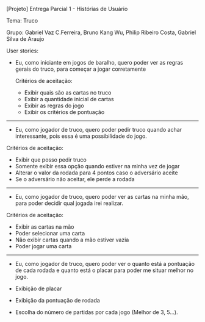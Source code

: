 [Projeto] Entrega Parcial 1 - Histórias de Usuário

Tema: Truco

Grupo: Gabriel Vaz C.Ferreira, Bruno Kang Wu, Philip Ribeiro Costa, Gabriel Silva de Araujo


User stories:

- Eu, como iniciante em jogos de baralho, quero poder ver as regras gerais do truco, para começar a jogar corretamente 

  Critérios de aceitação:
  - Exibir quais são as cartas no truco
  - Exibir a quantidade inicial de cartas
  - Exibir as regras do jogo
  - Exibir os critérios de pontuação

------------------------------------------------------------------------------------------------------

  - Eu, como jogador de truco, quero poder pedir truco quando achar interessante, pois essa é uma possibilidade do jogo.

  Critérios de aceitação:
  - Exibir que posso pedir truco
  - Somente exibir essa opção quando estiver na minha vez de jogar
  - Alterar o valor da rodada para 4 pontos caso o adversário aceite
  - Se o adversário não aceitar, ele perde a rodada

------------------------------------------------------------------------------------------------------
  - Eu, como jogador de truco, quero poder ver as cartas na minha mão, para poder decidir qual jogada irei realizar.

  Critérios de aceitação:
- Exibir as cartas na mão
- Poder selecionar uma carta
- Não exibir cartas quando a mão estiver vazia
- Poder jogar uma carta

-----------------------------------------------------------------------------------------------------

 - Eu, como jogador de truco, quero poder ver o quanto está a pontuação de cada rodada e quanto está o placar para poder me situar melhor no jogo.

 - Exibição de placar 
 - Exibição da pontuação de rodada
 - Escolha do número de partidas por cada jogo (Melhor de 3, 5...).